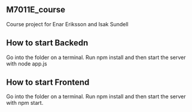 ## M7011E_course
Course project for Enar Eriksson and Isak Sundell
## How to start Backedn
Go into the folder on a terminal. Run npm install and then start the server with node app.js
## How to start Frontend
Go into the folder on a terminal. Run npm install and then start the server with npm start.
